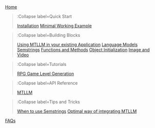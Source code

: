 [Home](/)

> :Collapse label=Quick Start
>
> [Installation](/docs/quickstart/installation)
> [Minimal Working Example](/docs/quickstart/minimal-working-example)

> :Collapse label=Building Blocks
>
> [Using MTLLM in your existing Application](/docs/building-blocks/existing_application)
> [Language Models](/docs/building-blocks/language_models)
> [Semstrings](/docs/building-blocks/semstrings)
> [Functions and Methods](/docs/building-blocks/functions_methods)
> [Object Initialization](/docs/building-blocks/object_init)
> [Image and Video](/docs/building-blocks/image_video)

> :Collapse label=Tutorials
>
> [RPG Game Level Generation](/docs/tutorials/rpg_game)

> :Collapse label=API Reference
>
> [MTLLM](/docs/api/mtllm)


> :Collapse label=Tips and Tricks
>
> [When to use Semstrings](/docs/tips_and_tricks/when_to_use_semstrings)
> [Optimal way of integrating MTLLM](/docs/tips_and_tricks/optimal_way)

[FAQs](/docs/faqs)